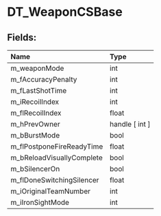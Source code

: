 # DT_WeaponCSBase

## Fields:

| Name | Type |
| :--- | :--- |
| m_weaponMode | int |
| m_fAccuracyPenalty | int |
| m_fLastShotTime | int |
| m_iRecoilIndex | int |
| m_flRecoilIndex | float |
| m_hPrevOwner | handle [ int ] |
| m_bBurstMode | bool |
| m_flPostponeFireReadyTime | float |
| m_bReloadVisuallyComplete | bool |
| m_bSilencerOn | bool |
| m_flDoneSwitchingSilencer | float |
| m_iOriginalTeamNumber | int |
| m_iIronSightMode | int |
